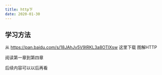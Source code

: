 ```yaml
---
title: http下
date: 2020-01-30
---
```


## 学习方法

从 <https://pan.baidu.com/s/18JAhJv5V9IRKL3a8OTlXsw> 这里下载 图解HTTP

阅读第一章到第四章

后续内容可以以后再看
